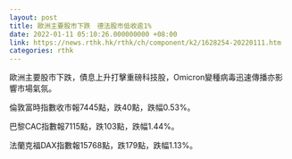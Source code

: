 ```yaml
---
layout: post
title: 歐洲主要股市下跌　德法股市低收逾1%
date: 2022-01-11 05:10:26.000000000 +08:00
link: https://news.rthk.hk/rthk/ch/component/k2/1628254-20220111.htm
categories: rthk
---
```


歐洲主要股市下跌，債息上升打擊重磅科技股，Omicron變種病毒迅速傳播亦影響市場氣氛。

倫敦富時指數收市報7445點，跌40點，跌幅0.53%。

巴黎CAC指數報7115點，跌103點，跌幅1.44%。

法蘭克福DAX指數報15768點，跌179點，跌幅1.13%。
